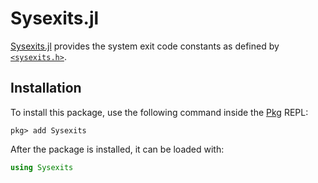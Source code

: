 # Sysexits.jl

[Sysexits.jl](https://github.com/sorairolake/Sysexits.jl) provides the system
exit code constants as defined by
[`<sysexits.h>`](https://man.openbsd.org/sysexits).

## Installation

To install this package, use the following command inside the
[Pkg](https://pkgdocs.julialang.org/) REPL:

```julia-repl
pkg> add Sysexits
```

After the package is installed, it can be loaded with:

```julia
using Sysexits
```
